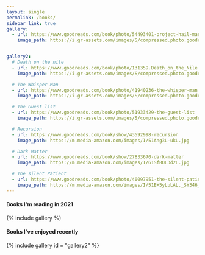```yaml
---
layout: single
permalink: /books/
sidebar_link: true
gallery:
  - url: https://www.goodreads.com/book/photo/54493401-project-hail-mary
    image_path: https://i.gr-assets.com/images/S/compressed.photo.goodreads.com/books/1597695864l/54493401.jpg


gallery2:
  # Death on the nile
  - url: https://www.goodreads.com/book/photo/131359.Death_on_the_Nile
    image_path: https://i.gr-assets.com/images/S/compressed.photo.goodreads.com/books/1486837149l/131359._SY475_.jpg

  # The Whisper Man
  - url: https://www.goodreads.com/book/photo/41940236-the-whisper-man
    image_path: https://i.gr-assets.com/images/S/compressed.photo.goodreads.com/books/1541864083l/41940236.jpg

  # The Guest list
  - url: https://www.goodreads.com/book/photo/51933429-the-guest-list
    image_path: https://i.gr-assets.com/images/S/compressed.photo.goodreads.com/books/1580194251l/51933429.jpg

  # Recursion
  - url: https://www.goodreads.com/book/show/43592998-recursion
    image_path: https://m.media-amazon.com/images/I/51Ang3L-ukL.jpg    

  # Dark Matter
  - url: https://www.goodreads.com/book/show/27833670-dark-matter
    image_path: https://m.media-amazon.com/images/I/61SfBOL3d2L.jpg    

  # The silent Patient
  - url: https://www.goodreads.com/book/photo/40097951-the-silent-patient
    image_path: https://m.media-amazon.com/images/I/51E+5yLuLAL._SY346_.jpg      
---
```


#### Books I'm reading in 2021
{% include gallery %}

#### Books I've enjoyed recently
{% include gallery id = "gallery2" %}
